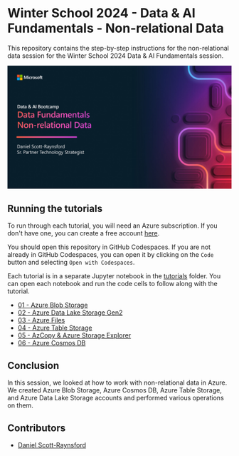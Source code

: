 # Winter School 2024 - Data & AI Fundamentals - Non-relational Data

This repository contains the step-by-step instructions for the non-relational data session for the Winter School 2024 Data & AI Fundamentals session.

![Title Slide](/images/data-fundamentals-non-relational-data.png)

## Running the tutorials

To run through each tutorial, you will need an Azure subscription. If you don't have one, you can create a free account [here](https://aka.ms/azurefree).

You should open this repository in GitHub Codespaces. If you are not already in GitHub Codespaces, you can open it by clicking on the `Code` button and selecting `Open with Codespaces`.

Each tutorial is in a separate Jupyter notebook in the [tutorials](/tutorials) folder. You can open each notebook and run the code cells to follow along with the tutorial.

- [01 - Azure Blob Storage](/tutorials/01-azure-blob-storage.ipynb)
- [02 - Azure Data Lake Storage Gen2](/tutorials/02-azure-data-lake-storage-gen2.ipynb)
- [03 - Azure Files](/tutorials/03-azure-files.ipynb)
- [04 - Azure Table Storage](/tutorials/04-azure-table-storage.ipynb)
- [05 - AzCopy & Azure Storage Explorer](/tutorials/05-azcopy-azure-storage-explorer.ipynb)
- [06 - Azure Cosmos DB](/tutorials/06-azure-cosmos-db.ipynb)

## Conclusion

In this session, we looked at how to work with non-relational data in Azure. We created Azure Blob Storage, Azure Cosmos DB, Azure Table Storage, and Azure Data Lake Storage accounts and performed various operations on them.

## Contributors

- [Daniel Scott-Raynsford](https://www.linkedin.com/in/dscottraynsford/)
